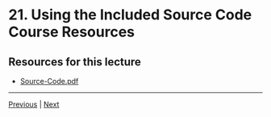 # 21. Using the Included Source Code Course Resources


##  Resources for this lecture

-   [Source-Code.pdf](https://beatlesm.s3.us-west-1.amazonaws.com/beginning-cpp-programming-from-beginner-to-beyond/Source-Code.pdf)

---

[Previous](./20_Using-a-Web-based-C%2B%2B-Compiler.md) | [Next](./22_Curriculum-Overview.md)
